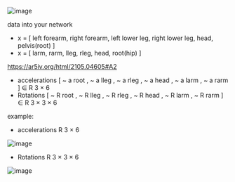 ![image](https://user-images.githubusercontent.com/99313947/154220840-05476774-6760-444a-9a2a-03990c19e27b.png)

data into your network 
- x = [ left forearm, right forearm, left lower leg, right lower leg, head, pelvis(root) ]
- x = [ larm, rarm, lleg, rleg, head, root(hip) ]

https://ar5iv.org/html/2105.04605#A2
- accelerations [ ~ a root , ~ a lleg , ~ a rleg , ~ a head , ~ a larm , ~ a rarm ] ∈ R 3 × 6
- Rotations [ ~ R root , ~ R lleg , ~ R rleg , ~ R head , ~ R larm , ~ R rarm ] ∈ R 3 × 3 × 6

example:
- accelerations R 3 × 6

![image](https://user-images.githubusercontent.com/99313947/154224739-807701fd-dffa-4806-84bb-4d2c12bd95f5.png)

- Rotations  R 3 × 3 × 6

![image](https://user-images.githubusercontent.com/99313947/154225534-a99033b3-3b41-43e0-a1e7-aa7bda8d7341.png)


